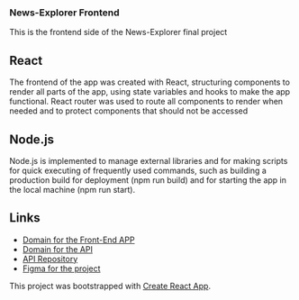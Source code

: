 ### News-Explorer Frontend

This is the frontend side of the News-Explorer final project

## React

The frontend of the app was created with React, structuring components to render all parts of the app, using state variables and hooks to make the app functional.
React router was used to route all components to render when needed and to protect components that should not be accessed

## Node.js

Node.js is implemented to manage external libraries and for making scripts for quick executing of frequently used commands, such as building a production build for deployment (npm run build) and for starting the app in the local machine (npm run start).

## Links

- [Domain for the Front-End APP](https://www.yotamfinal.students.nomoredomainssbs.ru/)
- [Domain for the API](https://api.yotamfinal.students.nomoredomainssbs.ru/)
- [API Repository](https://github.com/Yotam7298/news-explorer-frontend)
- [Figma for the project](https://www.figma.com/file/z1bxDn7eBEDlsDhnZ9dtin/Your-Final-Project?node-id=0%3A1)

This project was bootstrapped with [Create React App](https://github.com/facebook/create-react-app).
